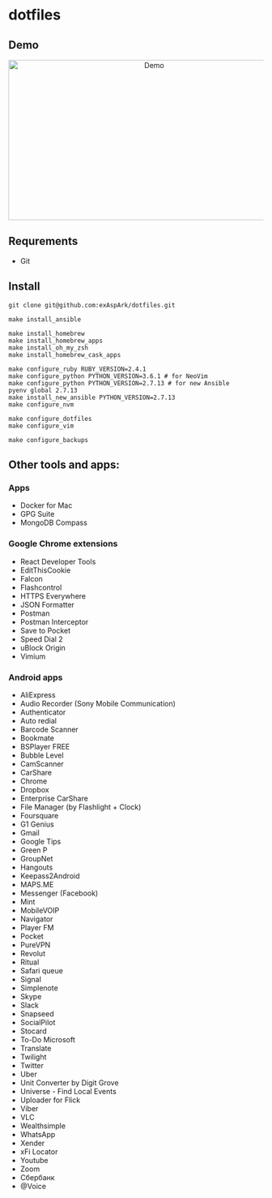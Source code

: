 # dotfiles

## Demo

<a href="https://www.youtube.com/watch?v=XqWLLvihz4Q" align="center"><img src="./img/thumbnail.png" alt="Demo" height="316px" width="560px" ></a>

## Requrements

* Git

## Install

```
git clone git@github.com:exAspArk/dotfiles.git

make install_ansible

make install_homebrew
make install_homebrew_apps
make install_oh_my_zsh
make install_homebrew_cask_apps

make configure_ruby RUBY_VERSION=2.4.1
make configure_python PYTHON_VERSION=3.6.1 # for NeoVim
make configure_python PYTHON_VERSION=2.7.13 # for new Ansible
pyenv global 2.7.13
make install_new_ansible PYTHON_VERSION=2.7.13
make configure_nvm

make configure_dotfiles
make configure_vim

make configure_backups
```

## Other tools and apps:

### Apps

* Docker for Mac
* GPG Suite
* MongoDB Compass

### Google Chrome extensions

* React Developer Tools
* EditThisCookie
* Falcon
* Flashcontrol
* HTTPS Everywhere
* JSON Formatter
* Postman
* Postman Interceptor
* Save to Pocket
* Speed Dial 2
* uBlock Origin
* Vimium

### Android apps

* AliExpress
* Audio Recorder (Sony Mobile Communication)
* Authenticator
* Auto redial
* Barcode Scanner
* Bookmate
* BSPlayer FREE
* Bubble Level
* CamScanner
* CarShare
* Chrome
* Dropbox
* Enterprise CarShare
* File Manager (by Flashlight + Clock)
* Foursquare
* G1 Genius
* Gmail
* Google Tips
* Green P
* GroupNet
* Hangouts
* Keepass2Android
* MAPS.ME
* Messenger (Facebook)
* Mint
* MobileVOIP
* Navigator
* Player FM
* Pocket
* PureVPN
* Revolut
* Ritual
* Safari queue
* Signal
* Simplenote
* Skype
* Slack
* Snapseed
* SocialPilot
* Stocard
* To-Do Microsoft
* Translate
* Twilight
* Twitter
* Uber
* Unit Converter by Digit Grove
* Universe - Find Local Events
* Uploader for Flick
* Viber
* VLC
* Wealthsimple
* WhatsApp
* Xender
* xFi Locator
* Youtube
* Zoom
* Сбербанк
* @Voice
